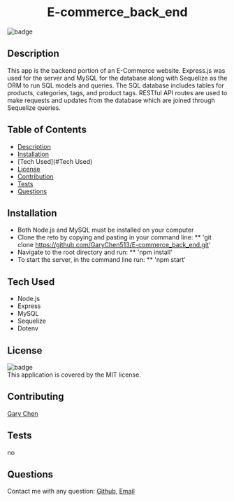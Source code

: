 

<h1 align="center">E-commerce_back_end</h1>

![badge](https://img.shields.io/badge/license-MIT-brightgreen)<br />

## Description 
This app is the backend portion of an E-Commerce website. Express.js was used for the server and MySQL for the database along with Sequelize as the ORM to run SQL models and queries. The SQL database includes tables for products, categories, tags, and product tags. RESTful API routes are used to make requests and updates from the database which are joined through Sequelize queries. <br />


## Table of Contents

- [Description](#description)
- [Installation](#installation)
- [Tech Used](#Tech Used)
- [License](#license)
- [Contribution](#contributing)
- [Tests](#tests)
- [Questions](#questions)

## Installation
* Both Node.js and MySQL must be installed on your computer
* Clone the reto by copying and pasting in your command line:
** 'git clone https://github.com/GaryChen513/E-commerce_back_end.git'
* Navigate to the root directory and run:
** 'npm install'
* To start the server, in the command line run:
** 'npm start'



## Tech Used
* Node.js
* Express
* MySQL
* Sequelize
* Dotenv

## License
![badge](https://img.shields.io/badge/license-MIT-brightgreen)<br />
This application is covered by the MIT license.

## Contributing
[Gary Chen](https://github.com/GaryChen513)

## Tests
no

## Questions
Contact me with any question: [Github](https://github.com/GaryChen513), 
[Email](mailto:garychen19970513@gmail.com)
